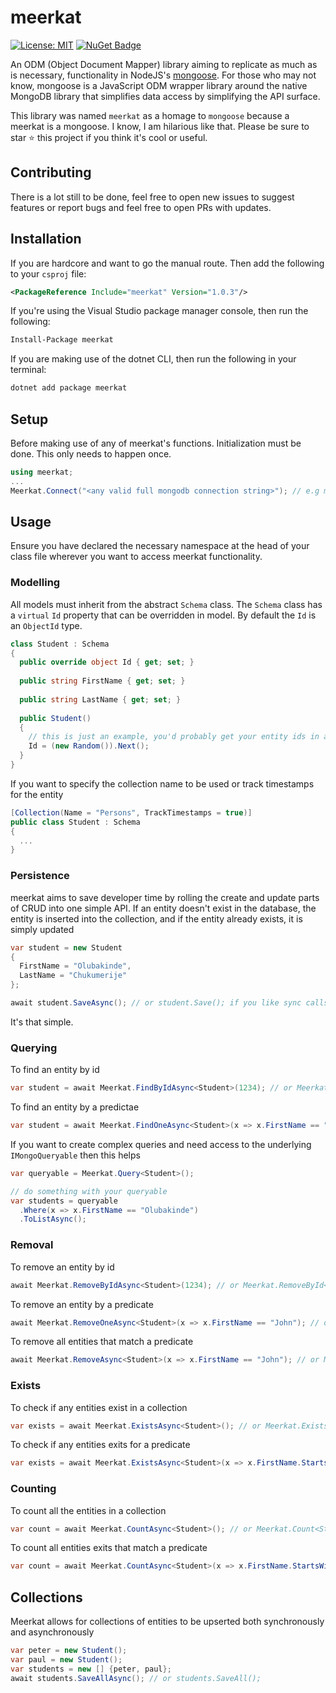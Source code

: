 # meerkat

[![License: MIT](https://img.shields.io/badge/License-MIT-yellow.svg)](LICENSE) [![NuGet Badge](https://buildstats.info/nuget/meerkat)](https://www.nuget.org/packages/meerkat)

An ODM (Object Document Mapper) library aiming to replicate as much as is necessary, functionality in NodeJS's [mongoose](https://www.npmjs.com/package/mongoose). For those who may not know, mongoose is a JavaScript ODM wrapper library around the native MongoDB library that simplifies data access by simplifying the API surface. 

This library was named `meerkat` as a homage to `mongoose` because a meerkat is a mongoose. I know, I am hilarious like that. Please be sure to star ⭐️ this project if you think it's cool or useful.

## Contributing

There is a lot still to be done, feel free to open new issues to suggest features or report bugs and feel free to open PRs with updates.

## Installation

If you are hardcore and want to go the manual route. Then add the following to your `csproj` file:

```xml
<PackageReference Include="meerkat" Version="1.0.3"/>
```

If you're using the Visual Studio package manager console, then run the following:

```cmd
Install-Package meerkat
```

If you are making use of the dotnet CLI, then run the following in your terminal:

```bash
dotnet add package meerkat
```

## Setup

Before making use of any of meerkat's functions. Initialization must be done. This only needs to happen once.

```csharp
using meerkat;
...
Meerkat.Connect("<any valid full mongodb connection string>"); // e.g mongodb://user:password@server-address:port/database-name?other-options
```


## Usage

Ensure you have declared the necessary namespace at the head of your class file wherever you want to access meerkat functionality.

### Modelling

All models must inherit from the abstract `Schema` class. The `Schema` class has a `virtual` `Id` property that can be overridden in model. By default the `Id` is an `ObjectId` type.


```csharp
class Student : Schema
{
  public override object Id { get; set; }
  
  public string FirstName { get; set; }
  
  public string LastName { get; set; }
  
  public Student()
  {
    // this is just an example, you'd probably get your entity ids in a saner manner
    Id = (new Random()).Next();
  }
}
```

If you want to specify the collection name to be used or track timestamps for the entity

```csharp
[Collection(Name = "Persons", TrackTimestamps = true)]
public class Student : Schema
{
  ...
}
```

### Persistence

meerkat aims to save developer time by rolling the create and update parts of CRUD into one simple API. If an entity doesn't exist in the database, the entity is inserted into the collection, and if the entity already exists, it is simply updated

```csharp
var student = new Student
{
  FirstName = "Olubakinde",
  LastName = "Chukumerije"
};

await student.SaveAsync(); // or student.Save(); if you like sync calls
```

It's that simple.

### Querying

To find an entity by id

```csharp
var student = await Meerkat.FindByIdAsync<Student>(1234); // or Meerkat.FindById<Student>(1234); if you like sync calls
```

To find an entity by a predictae

```csharp
var student = await Meerkat.FindOneAsync<Student>(x => x.FirstName == "John"); // or Meerkat.FindOne(x => x.LastName == "Jane");
```

If you want to create complex queries and need access to the underlying `IMongoQueryable` then this helps

```csharp
var queryable = Meerkat.Query<Student>();

// do something with your queryable
var students = queryable
  .Where(x => x.FirstName == "Olubakinde")
  .ToListAsync();
```

### Removal

To remove an entity by id

```csharp
await Meerkat.RemoveByIdAsync<Student>(1234); // or Meerkat.RemoveById<Student>(1234); if you like sync calls
```

To remove an entity by a predicate

```csharp
await Meerkat.RemoveOneAsync<Student>(x => x.FirstName == "John"); // or Meerkat.RemoveOne(x => x.LastName == "Jane");
```

To remove all entities that match a predicate

```csharp
await Meerkat.RemoveAsync<Student>(x => x.FirstName == "John"); // or Meerkat.Remove(x => x.LastName == "Jane");
```

### Exists

To check if any entities exist in a collection

```csharp
var exists = await Meerkat.ExistsAsync<Student>(); // or Meerkat.Exists<Student>(); if you like sync calls
```

To check if any entities exits for a predicate

```csharp
var exists = await Meerkat.ExistsAsync<Student>(x => x.FirstName.StartsWith("Ja")); // or Meerkat.Exists<Student>(x => x.FirstName.StartsWith("Ja")); if you like sync calls
```

### Counting

To count all the entities in a collection

```csharp
var count = await Meerkat.CountAsync<Student>(); // or Meerkat.Count<Student>(); if you like sync calls
```

To count all entities exits that match a predicate

```csharp
var count = await Meerkat.CountAsync<Student>(x => x.FirstName.StartsWith("Ja")); // or Meerkat.Count<Student>(x => x.FirstName.StartsWith("Ja")); if you like sync calls
```


## Collections

Meerkat allows for collections of entities to be upserted both synchronously and asynchronously

```csharp
var peter = new Student();
var paul = new Student();
var students = new [] {peter, paul};
await students.SaveAllAsync(); // or students.SaveAll();
```
